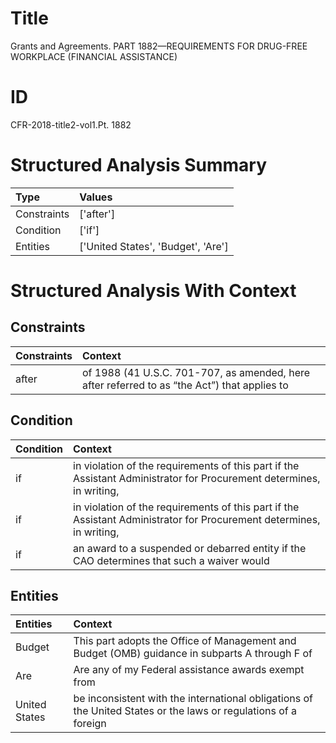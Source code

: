 # Title

 Grants and Agreements. PART 1882—REQUIREMENTS FOR DRUG-FREE WORKPLACE (FINANCIAL ASSISTANCE)


# ID

 CFR-2018-title2-vol1.Pt. 1882


# Structured Analysis Summary

| Type        | Values                             |
|:------------|:-----------------------------------|
| Constraints | ['after']                          |
| Condition   | ['if']                             |
| Entities    | ['United States', 'Budget', 'Are'] |


# Structured Analysis With Context

 


## Constraints

| Constraints   | Context                                                                                                  |
|:--------------|:---------------------------------------------------------------------------------------------------------|
| after         | of 1988 (41 U.S.C. 701-707, as amended, here after referred to as &#8220;the Act&#8221;) that applies to |


## Condition

| Condition   | Context                                                                                                              |
|:------------|:---------------------------------------------------------------------------------------------------------------------|
| if          | in violation of the requirements of this part if the Assistant Administrator for Procurement determines, in writing, |
| if          | in violation of the requirements of this part if the Assistant Administrator for Procurement determines, in writing, |
| if          | an award to a suspended or debarred entity if the CAO determines that such a waiver would                            |


## Entities

| Entities      | Context                                                                                                         |
|:--------------|:----------------------------------------------------------------------------------------------------------------|
| Budget        | This part adopts the Office of Management and  Budget (OMB) guidance in subparts A through F of                 |
| Are           | Are any of my Federal assistance awards exempt from                                                             |
| United States | be inconsistent with the international obligations of the United States or the laws or regulations of a foreign |



